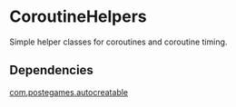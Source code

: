 # CoroutineHelpers
Simple helper classes for coroutines and coroutine timing.  

## Dependencies  
[com.postegames.autocreatable](https://github.com/Slugronaut/Toolbox-AutoCreatable)  
